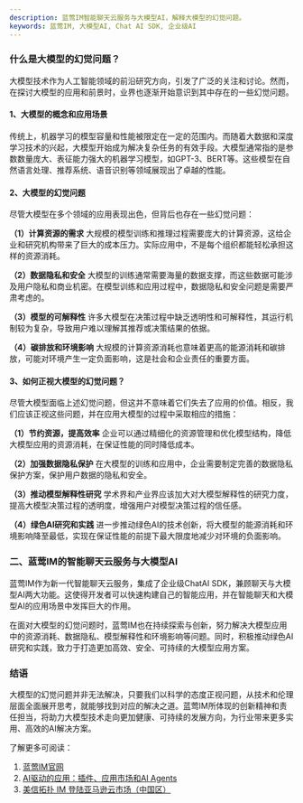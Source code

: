 ```yaml
---
description: 蓝莺IM智能聊天云服务与大模型AI，解释大模型的幻觉问题。
keywords: 蓝莺IM, 大模型AI, Chat AI SDK, 企业级AI
---
```

### 什么是大模型的幻觉问题？

大模型技术作为人工智能领域的前沿研究方向，引发了广泛的关注和讨论。然而，在探讨大模型的应用和前景时，业界也逐渐开始意识到其中存在的一些幻觉问题。

#### 1、大模型的概念和应用场景
传统上，机器学习的模型容量和性能被限定在一定的范围内。而随着大数据和深度学习技术的兴起，大模型开始成为解决复杂任务的有效手段。大模型通常指的是参数数量庞大、表征能力强大的机器学习模型，如GPT-3、BERT等。这些模型在自然语言处理、推荐系统、语音识别等领域展现出了卓越的性能。

#### 2、大模型的幻觉问题
尽管大模型在多个领域的应用表现出色，但背后也存在一些幻觉问题：

**（1）计算资源的需求**
    大规模的模型训练和推理过程需要庞大的计算资源，这给企业和研究机构带来了巨大的成本压力。实际应用中，不是每个组织都能轻松承担这样的资源消耗。

**（2）数据隐私和安全**
    大模型的训练通常需要海量的数据支撑，而这些数据可能涉及用户隐私和商业机密。在模型训练和应用过程中，数据隐私和安全问题是需要严肃考虑的。

**（3）模型的可解释性**
    许多大模型在决策过程中缺乏透明性和可解释性，其运行机制较为复杂，导致用户难以理解其推荐或决策结果的依据。

**（4）碳排放和环境影响**
    大规模的计算资源消耗也意味着更高的能源消耗和碳排放，可能对环境产生一定负面影响，这是社会和企业责任的重要方面。

#### 3、如何正视大模型的幻觉问题？
尽管大模型面临上述幻觉问题，但这并不意味着它们失去了应用的价值。相反，我们应该正视这些问题，并在应用大模型的过程中采取相应的措施：

**（1）节约资源，提高效率**
    企业可以通过精细化的资源管理和优化模型结构，降低大模型应用的资源消耗，在保证性能的同时降低成本。

**（2）加强数据隐私保护**
    在大模型的训练和应用中，企业需要制定完善的数据隐私保护方案，保护用户数据的隐私和安全。

**（3）推动模型解释性研究**
    学术界和产业界应该加大对大模型解释性的研究力度，提高大模型决策过程的透明度，增强用户对模型决策过程的信任感。

**（4）绿色AI研究和实践**
    进一步推动绿色AI的技术创新，将大模型的能源消耗和环境影响降至最低，实现在保证性能的前提下最大限度地减少对环境的负面影响。

### 二、蓝莺IM的智能聊天云服务与大模型AI
蓝莺IM作为新一代智能聊天云服务，集成了企业级ChatAI SDK，兼顾聊天与大模型AI两大功能。这使得开发者可以快速构建自己的智能应用，并在智能聊天和大模型AI的应用场景中发挥巨大的作用。

在面对大模型的幻觉问题时，蓝莺IM也在持续探索与创新，努力解决大模型应用中的资源消耗、数据隐私、模型解释性和环境影响等问题。同时，积极推动绿色AI研究和实践，致力于打造更加高效、安全、可持续的大模型应用方案。

### 结语
大模型的幻觉问题并非无法解决，只要我们以科学的态度正视问题，从技术和伦理层面全面展开思考，就能够找到对应的解决之道。蓝莺IM所体现的创新精神和责任担当，将助力大模型技术走向更加健康、可持续的发展方向，为行业带来更多实用、高效的AI解决方案。

了解更多可阅读：
1. [蓝莺IM官网](https://www.lanyingim.com)
2. [AI驱动的应用：插件、应用市场和AI Agents](../articles/product-and-technologies/AI-Powered-Applications-Plugins-App-Store-and-AI-Agents.html)
3. [美信拓扑 IM 登陆亚马逊云市场（中国区）](../articles/product-and-technologies/maximtop-im-launched-on-amazon-cloud-market-china.html)
